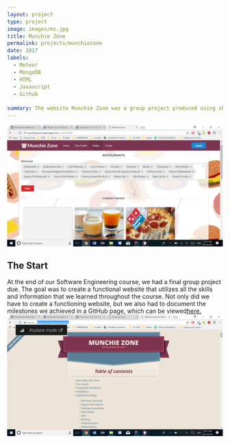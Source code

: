 ```yaml
---
layout: project
type: project
image: images/mz.jpg
title: Munchie Zone
permalink: projects/munchiezone
date: 2017
labels:
  - Meteor
  - MongoDB
  - HTML
  - Javascript
  - Github
  
summary: The website Munchie Zone was a group project produced using skills learned in the Software Engineering course, including Meteor, MongoDB, Javascript, and HTML.
---
```


<div class="ui medium floated image">
<img src="../images/mz.png">
</div>

## The Start

At the end of our Software Engineering course, we had a final group project due. The goal was to create a functional website that utilizes all the skills and information that we learned throughout the course. Not only did we have to create a functioning website, but we also had to document the milestones we achieved in a GitHub page, which can be viewed<a href="https://munchiezone.github.io/">here.</a>
<img class = "ui medium floated image" src="../images/mz1.png">